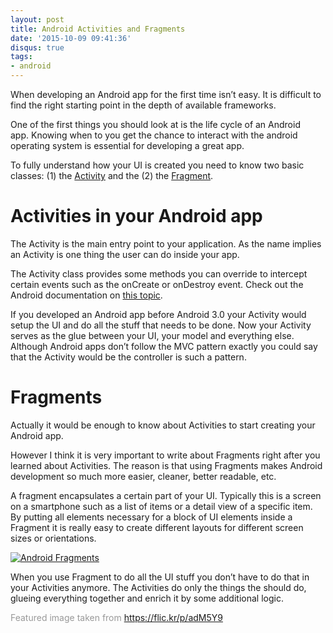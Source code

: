 ```yaml
---
layout: post
title: Android Activities and Fragments
date: '2015-10-09 09:41:36'
disqus: true
tags:
- android
---
```



When developing an Android app for the first time isn’t easy. It is difficult to find the right starting point in the depth of available frameworks.

One of the first things you should look at is the life cycle of an Android app. Knowing when to you get the chance to interact with the android operating system is essential for developing a great app.

To fully understand how your UI is created you need to know two basic classes: (1) the [Activity](http://developer.android.com/reference/android/app/Activity.html) and the (2) the [Fragment](http://developer.android.com/reference/android/app/Fragment.html).


# Activities in your Android app

The Activity is the main entry point to your application. As the name implies an Activity is one thing the user can do inside your app.

The Activity class provides some methods you can override to intercept certain events such as the onCreate or onDestroy event. Check out the Android documentation on [this topic](http://developer.android.com/guide/components/activities.html).

If you developed an Android app before Android 3.0 your Activity would setup the UI and do all the stuff that needs to be done. Now your Activity serves as the glue between your UI, your model and everything else. Although Android apps don’t follow the MVC pattern exactly you could say that the Activity would be the controller is such a pattern.


# Fragments

Actually it would be enough to know about Activities to start creating your Android app.

However I think it is very important to write about Fragments right after you learned about Activities. The reason is that using Fragments makes Android development so much more easier, cleaner, better readable, etc.

A fragment encapsulates a certain part of your UI. Typically this is a screen on a smartphone such as a list of items or a detail view of a specific item. By putting all elements necessary for a block of UI elements inside a Fragment it is really easy to create different layouts for different screen sizes or orientations.

[![Android Fragments](http://i1.wp.com/res.cloudinary.com/dknh3c1bk/image/upload/v1452021815/fragments_cjiqjp.png?resize=560%2C323 "Android Fragments")](http://i1.wp.com/res.cloudinary.com/dknh3c1bk/image/upload/v1452021815/fragments_cjiqjp.png)

When you use Fragment to do all the UI stuff you don’t have to do that in your Activities anymore. The Activities do only the things the should do, glueing everything together and enrich it by some additional logic.

<span style="color: #999999;">Featured image taken from https://flic.kr/p/adM5Y9</span>
